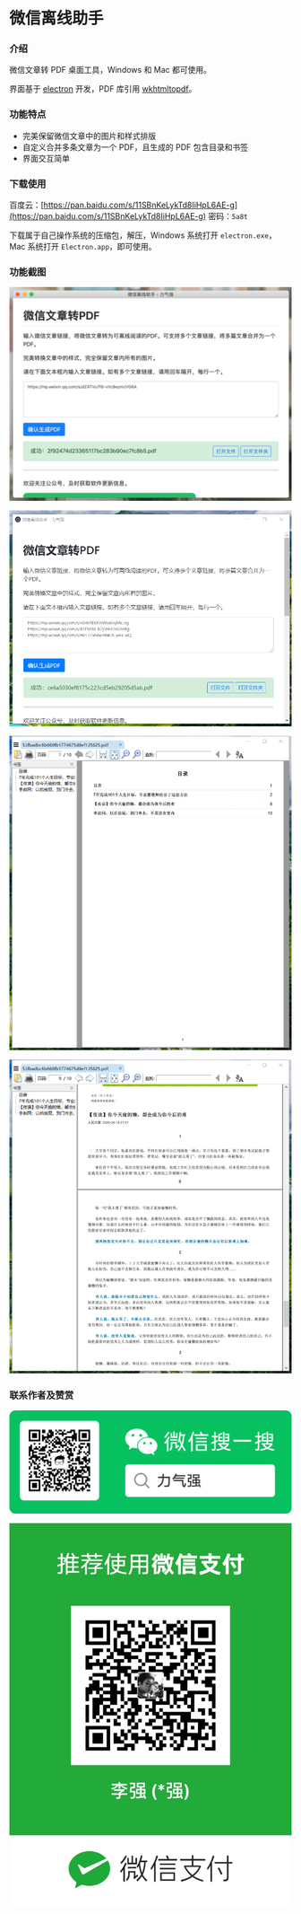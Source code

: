 # 微信离线助手

### 介绍

微信文章转 PDF 桌面工具，Windows 和 Mac 都可使用。

界面基于 [electron](https://www.electronjs.org/) 开发，PDF 库引用 [wkhtmltopdf](https://github.com/wkhtmltopdf/wkhtmltopdf)。

### 功能特点

- 完美保留微信文章中的图片和样式排版
- 自定义合并多条文章为一个 PDF，且生成的 PDF 包含目录和书签
- 界面交互简单

### 下载使用

百度云：[https://pan.baidu.com/s/11SBnKeLykTd8IiHpL6AE-g](https://pan.baidu.com/s/11SBnKeLykTd8IiHpL6AE-g) 密码：`5a8t`

下载属于自己操作系统的压缩包，解压，Windows 系统打开 `electron.exe`，Mac 系统打开 `Electron.app`，即可使用。

### 功能截图

![mac](image/mac.png)

![win](image/win.png)

![pdf-1](image/pdf-1.png)

![pdf-2](image/pdf-2.png)

### 联系作者及赞赏

![gzh.jpg](src/image/gzh.jpg)

![wx-pay.jpg](src/image/wx-pay.jpg)
